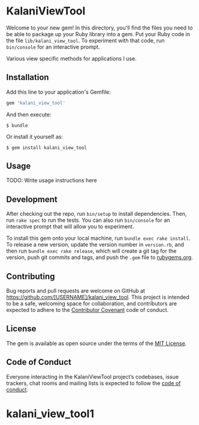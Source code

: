 # KalaniViewTool

Welcome to your new gem! In this directory, you'll find the files you need to be able to package up your Ruby library into a gem. Put your Ruby code in the file `lib/kalani_view_tool`. To experiment with that code, run `bin/console` for an interactive prompt.

Various view specific methods for applications I use.

## Installation

Add this line to your application's Gemfile:

```ruby
gem 'kalani_view_tool'
```

And then execute:

    $ bundle

Or install it yourself as:

    $ gem install kalani_view_tool

## Usage

TODO: Write usage instructions here

## Development

After checking out the repo, run `bin/setup` to install dependencies. Then, run `rake spec` to run the tests. You can also run `bin/console` for an interactive prompt that will allow you to experiment.

To install this gem onto your local machine, run `bundle exec rake install`. To release a new version, update the version number in `version.rb`, and then run `bundle exec rake release`, which will create a git tag for the version, push git commits and tags, and push the `.gem` file to [rubygems.org](https://rubygems.org).

## Contributing

Bug reports and pull requests are welcome on GitHub at https://github.com/[USERNAME]/kalani_view_tool. This project is intended to be a safe, welcoming space for collaboration, and contributors are expected to adhere to the [Contributor Covenant](http://contributor-covenant.org) code of conduct.

## License

The gem is available as open source under the terms of the [MIT License](http://opensource.org/licenses/MIT).

## Code of Conduct

Everyone interacting in the KalaniViewTool project’s codebases, issue trackers, chat rooms and mailing lists is expected to follow the [code of conduct](https://github.com/[USERNAME]/kalani_view_tool/blob/master/CODE_OF_CONDUCT.md).
# kalani_view_tool1
